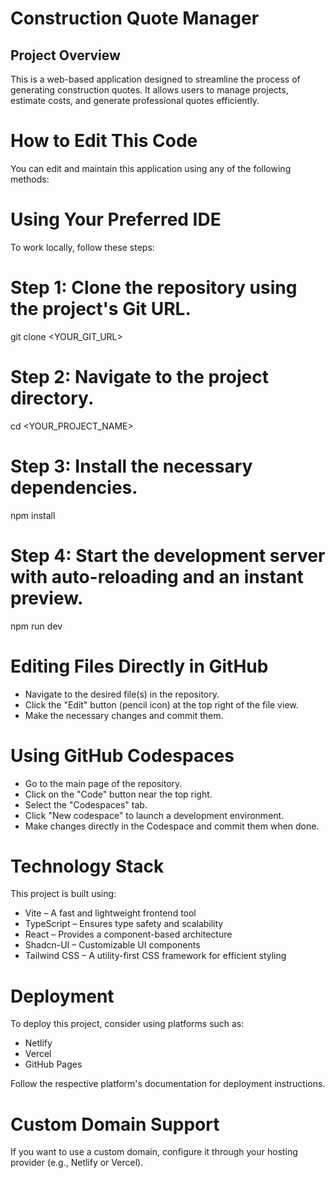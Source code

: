 # Construction Quote Manager

## Project Overview

This is a web-based application designed to streamline the process of generating construction quotes. It allows users to manage projects, estimate costs, and generate professional quotes efficiently.

# How to Edit This Code
You can edit and maintain this application using any of the following methods:

# Using Your Preferred IDE
To work locally, follow these steps:


# Step 1: Clone the repository using the project's Git URL.
git clone <YOUR_GIT_URL>

# Step 2: Navigate to the project directory.
cd <YOUR_PROJECT_NAME>

# Step 3: Install the necessary dependencies.
npm install

# Step 4: Start the development server with auto-reloading and an instant preview.
npm run dev

# Editing Files Directly in GitHub
+ Navigate to the desired file(s) in the repository.
+ Click the "Edit" button (pencil icon) at the top right of the file view.
+ Make the necessary changes and commit them.

# Using GitHub Codespaces
+ Go to the main page of the repository.
+ Click on the "Code" button near the top right.
+ Select the "Codespaces" tab.
+ Click "New codespace" to launch a development environment.
+ Make changes directly in the Codespace and commit them when done.

# Technology Stack
This project is built using:

+ Vite – A fast and lightweight frontend tool
+ TypeScript – Ensures type safety and scalability
+ React – Provides a component-based architecture
+ Shadcn-UI – Customizable UI components
+ Tailwind CSS – A utility-first CSS framework for efficient styling

# Deployment
To deploy this project, consider using platforms such as:
+ Netlify
+ Vercel
+ GitHub Pages

Follow the respective platform's documentation for deployment instructions.

# Custom Domain Support
If you want to use a custom domain, configure it through your hosting provider (e.g., Netlify or Vercel).
